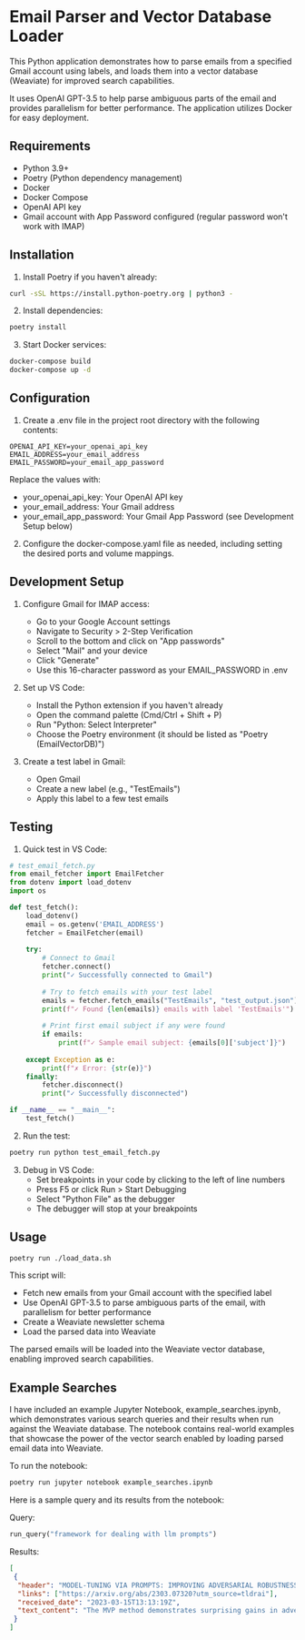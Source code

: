 # Email Parser and Vector Database Loader
This Python application demonstrates how to parse emails from a specified Gmail account using labels, and loads them into a vector database (Weaviate) for improved search capabilities. 

It uses OpenAI GPT-3.5 to help parse ambiguous parts of the email and provides parallelism for better performance. The application utilizes Docker for easy deployment.

## Requirements
- Python 3.9+
- Poetry (Python dependency management)
- Docker
- Docker Compose
- OpenAI API key
- Gmail account with App Password configured (regular password won't work with IMAP)

## Installation

1. Install Poetry if you haven't already:
```bash
curl -sSL https://install.python-poetry.org | python3 -
```

2. Install dependencies:
```bash
poetry install
```

3. Start Docker services:
```bash
docker-compose build
docker-compose up -d
```

## Configuration
1. Create a .env file in the project root directory with the following contents:
```
OPENAI_API_KEY=your_openai_api_key
EMAIL_ADDRESS=your_email_address
EMAIL_PASSWORD=your_email_app_password
```
Replace the values with:
- your_openai_api_key: Your OpenAI API key
- your_email_address: Your Gmail address
- your_email_app_password: Your Gmail App Password (see Development Setup below)

2. Configure the docker-compose.yaml file as needed, including setting the desired ports and volume mappings.

## Development Setup

1. Configure Gmail for IMAP access:
   - Go to your Google Account settings
   - Navigate to Security > 2-Step Verification
   - Scroll to the bottom and click on "App passwords"
   - Select "Mail" and your device
   - Click "Generate"
   - Use this 16-character password as your EMAIL_PASSWORD in .env

2. Set up VS Code:
   - Install the Python extension if you haven't already
   - Open the command palette (Cmd/Ctrl + Shift + P)
   - Run "Python: Select Interpreter"
   - Choose the Poetry environment (it should be listed as "Poetry (EmailVectorDB)")

3. Create a test label in Gmail:
   - Open Gmail
   - Create a new label (e.g., "TestEmails")
   - Apply this label to a few test emails

## Testing

1. Quick test in VS Code:
```python
# test_email_fetch.py
from email_fetcher import EmailFetcher
from dotenv import load_dotenv
import os

def test_fetch():
    load_dotenv()
    email = os.getenv('EMAIL_ADDRESS')
    fetcher = EmailFetcher(email)
    
    try:
        # Connect to Gmail
        fetcher.connect()
        print("✓ Successfully connected to Gmail")
        
        # Try to fetch emails with your test label
        emails = fetcher.fetch_emails("TestEmails", "test_output.json")
        print(f"✓ Found {len(emails)} emails with label 'TestEmails'")
        
        # Print first email subject if any were found
        if emails:
            print(f"✓ Sample email subject: {emails[0]['subject']}")
            
    except Exception as e:
        print(f"✗ Error: {str(e)}")
    finally:
        fetcher.disconnect()
        print("✓ Successfully disconnected")

if __name__ == "__main__":
    test_fetch()
```

2. Run the test:
```bash
poetry run python test_email_fetch.py
```

3. Debug in VS Code:
   - Set breakpoints in your code by clicking to the left of line numbers
   - Press F5 or click Run > Start Debugging
   - Select "Python File" as the debugger
   - The debugger will stop at your breakpoints

## Usage
```bash
poetry run ./load_data.sh
```
This script will:
- Fetch new emails from your Gmail account with the specified label
- Use OpenAI GPT-3.5 to parse ambiguous parts of the email, with parallelism for better performance
- Create a Weaviate newsletter schema
- Load the parsed data into Weaviate

The parsed emails will be loaded into the Weaviate vector database, enabling improved search capabilities.

## Example Searches
I have included an example Jupyter Notebook, example_searches.ipynb, which demonstrates various search queries and their results when run against the Weaviate database. The notebook contains real-world examples that showcase the power of the vector search enabled by loading parsed email data into Weaviate.

To run the notebook:
```bash
poetry run jupyter notebook example_searches.ipynb
```

Here is a sample query and its results from the notebook:

Query:
```python
run_query("framework for dealing with llm prompts")
```

Results:
```json
[
 {
  "header": "MODEL-TUNING VIA PROMPTS: IMPROVING ADVERSARIAL ROBUSTNESS IN NLP (15 MINUTE READ)",
  "links": ["https://arxiv.org/abs/2303.07320?utm_source=tldrai"],
  "received_date": "2023-03-15T13:13:19Z",
  "text_content": "The MVP method demonstrates surprising gains in adversarial robustness, improving performance against adversarial word-level synonym substitutions by an average of 8% over standard methods, and even outperforming state-of-art defenses by 3.5%. By modifying the input with a prompt template instead of modifying the model by appending an MLP head, MVP achieves better results in downstream tasks while maintaining clean accuracy."
 }
]
```






